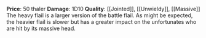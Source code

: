 **Price**: 50 thaler
**Damage**: 1D10
**Quality**: [[Jointed]], [[Unwieldy]], [[Massive]]
The heavy flail is a larger version of the battle flail. As might be expected, the heavier flail is slower but has a greater impact on the unfortunates who are hit by its massive head.